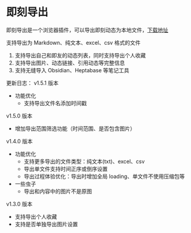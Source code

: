 # 即刻导出

即刻导出是一个浏览器插件，可以导出即刻动态为本地文件，[下载地址](https://jike-export.wujieli.com/)

支持导出为 Markdown、纯文本、excel、csv 格式的文件

1. 支持导出自己和即友的动态列表，同时支持导出个人收藏
2. 支持导出图片、动态链接、引用动态等完整信息
3. 支持无缝导入 Obsidian、Heptabase 等笔记工具

更新日志：
v1.5.1 版本

- 功能优化
  - 支持导出文件名添加时间戳

v1.5.0 版本

- 增加导出范围筛选功能（时间范围、是否包含图片）

v1.4.0 版本

- 功能优化
  - 支持更多导出的文件类型：纯文本(txt)、excel、csv
  - 导出单文件支持时间正序或倒序设置
  - 导出过程体验优化：导出时增加全局 loading、单文件不使用压缩包等
- 一些虫子
  - 导出和内容中的图片不是原图

v1.3.0 版本

- 支持导出个人收藏
- 支持是否单独导出图片设置

